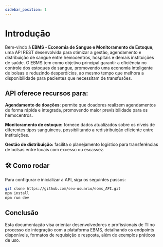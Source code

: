```yaml
---
sidebar_position: 1
---
```


# Introdução

Bem-vindo à **EBMS - Economia de Sangue e Monitoramento de Estoque**, uma API REST desenvolvida para otimizar a gestão, agendamento e distribuição de sangue entre hemocentros, hospitais e demais instituições de saúde. O EBMS tem como objetivo principal garantir a eficiência no controle dos estoques de sangue, promovendo uma economia inteligente de bolsas e reduzindo desperdícios, ao mesmo tempo que melhora a disponibilidade para pacientes que necessitam de transfusões.

## API oferece recursos para:

**Agendamento de doações:** permite que doadores realizem agendamentos de forma rápida e integrada, promovendo maior previsibilidade para os hemocentros.

**Monitoramento de estoque:** fornece dados atualizados sobre os níveis de diferentes tipos sanguíneos, possibilitando a redistribuição eficiente entre instituições.

**Gestão de distribuição:** facilita o planejamento logístico para transferências de bolsas entre locais com excesso ou escassez.

## 🛠️ Como rodar

Para configurar e inicializar a API, siga os seguintes passos:

```bash
git clone https://github.com/seu-usuario/ebms_API.git
npm install
npm run dev
```

## Conclusão

Esta documentação visa orientar desenvolvedores e profissionais de TI no processo de integração com a plataforma EBMS, detalhando os endpoints disponíveis, formatos de requisição e resposta, além de exemplos práticos de uso.